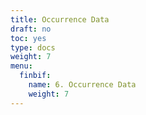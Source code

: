 ```yaml
---
title: Occurrence Data
draft: no
toc: yes
type: docs
weight: 7
menu:
  finbif:
    name: 6. Occurrence Data
    weight: 7
---
```



